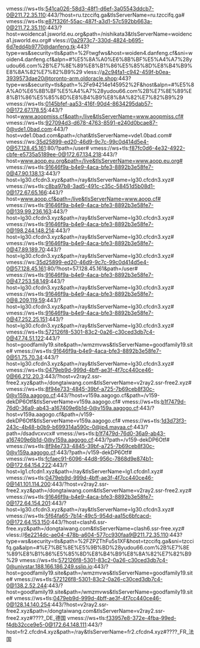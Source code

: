 vmess://ws+tls:541ca026-58d3-48f1-d6ef-3a05543ddcb7-0@211.72.35.110:443/?host=ru.tzccifq.ga&tlsServerName=ru.tzccifq.ga#
vmess://ws+tls:e87f326f-55ac-487f-a3d1-57c592bb663a-0@211.72.35.110:443/?host=woidenca1.jsworld.eu.org&path=/nishikata3&tlsServerName=woidenca1.jsworld.eu.org#
vless://0a2973c7-330d-4824-b695-6d7edd4b9770@danfeng.tk:443?type=ws&security=tls&path=%2Ftwgfws&host=woiden4.danfeng.cf&sni=woiden4.danfeng.cf&alpn=#%E5%8A%A0%E6%8B%BF%E5%A4%A7%28yudou66.com%2B%E7%8E%89%E8%B1%86%E5%85%8D%E8%B4%B9%E8%8A%82%E7%82%B9%29
vless://a2c94fa1-c942-459f-b0ea-3939573dae20@toronto-arm.oldoracle.shop:443?type=ws&security=tls&path=%2Fe94214e145952%2F&host&alpn=#%E5%8A%A0%E6%8B%BF%E5%A4%A7%28yudou66.com%2B%E7%8E%89%E8%B1%86%E5%85%8D%E8%B4%B9%E8%8A%82%E7%82%B9%29
vmess://ws+tls:0145bfef-aa53-416f-90d4-8634295dab57-0@172.67.178.55:443/?host=www.aoopmiss.cf&path=/live&tlsServerName=www.aoopmiss.cf#
vmess://ws+tls:927094d3-d678-4763-8591-e240d0bcae87-0@vde1.0bad.com:443/?host=vde1.0bad.com&path=/chat&tlsServerName=vde1.0bad.com#
vmess://ws:35d25899-ed20-46d9-9c7c-99c0d414d5e4-0@57.128.45.161:80/?path=/user#
vmess://ws+tls:f87fc0d6-4e32-4922-cbfe-e5735a5189ee-0@172.67.134.218:443/?host=www.aoop.eu.org&path=/live&tlsServerName=www.aoop.eu.org#
vmess://ws+tls:91646f9a-b4e9-4aca-bfe3-8892b3e58fe7-0@47.90.138.13:443/?host=lg30.cfcdn3.xyz&path=/ray&tlsServerName=lg30.cfcdn3.xyz#
vmess://ws+tls:c8ba97b8-3ad5-491c-c35c-58451d5b08d1-0@172.67.65.166:443/?host=www.aoop.cf&path=/live&tlsServerName=www.aoop.cf#
vmess://ws+tls:91646f9a-b4e9-4aca-bfe3-8892b3e58fe7-0@139.99.236.163:443/?host=lg30.cfcdn3.xyz&path=/ray&tlsServerName=lg30.cfcdn3.xyz#
vmess://ws+tls:91646f9a-b4e9-4aca-bfe3-8892b3e58fe7-0@198.244.148.214:443/?host=lg30.cfcdn3.xyz&path=/ray&tlsServerName=lg30.cfcdn3.xyz#
vmess://ws+tls:91646f9a-b4e9-4aca-bfe3-8892b3e58fe7-0@47.89.189.70:443/?host=lg30.cfcdn3.xyz&path=/ray&tlsServerName=lg30.cfcdn3.xyz#
vmess://ws:35d25899-ed20-46d9-9c7c-99c0d414d5e4-0@57.128.45.161:80/?host=57.128.45.161&path=/user#
vmess://ws+tls:91646f9a-b4e9-4aca-bfe3-8892b3e58fe7-0@47.253.58.149:443/?host=lg30.cfcdn3.xyz&path=/ray&tlsServerName=lg30.cfcdn3.xyz#
vmess://ws+tls:91646f9a-b4e9-4aca-bfe3-8892b3e58fe7-0@8.209.119.59:443/?host=lg30.cfcdn3.xyz&path=/ray&tlsServerName=lg30.cfcdn3.xyz#
vmess://ws+tls:91646f9a-b4e9-4aca-bfe3-8892b3e58fe7-0@47.252.25.151:443/?host=lg30.cfcdn3.xyz&path=/ray&tlsServerName=lg30.cfcdn3.xyz#
vmess://ws+tls:572126f8-5301-83c2-0a26-c30ced3db7c4-0@47.74.51.122:443/?host=goodfamily19.site&path=/wmzmvws&tlsServerName=goodfamily19.site#
vmess://ws+tls:91646f9a-b4e9-4aca-bfe3-8892b3e58fe7-0@51.75.70.34:443/?host=lg30.cfcdn3.xyz&path=/ray&tlsServerName=lg30.cfcdn3.xyz#
vmess://ws+tls:0479eb9d-999d-4bff-ae3f-4f7cc440ce46-0@66.212.20.3:443/?host=v2ray2.ssr-free2.xyz&path=/dongtaiwang.com&tlsServerName=v2ray2.ssr-free2.xyz#
vmess://ws+tls:8f94e733-4845-39bf-a725-7b69ceb8f30c-0@v159a.aagogo.cf:443/?host=v159a.aagogo.cf&path=/v159-dekDP6Otf&tlsServerName=v159a.aagogo.cf#
vmess://ws+tls:b1f7479d-76d0-36a9-ab43-a167409e6b1d-0@v159a.aagogo.cf:443/?host=v159a.aagogo.cf&path=/v159-dekDP6Otf&tlsServerName=v159a.aagogo.cf#
vmess://ws+tls:1d3d73f3-243c-4b48-b0b9-b699314a590c-0@jp4.mayaa.cf:443/?path=/dsadvcxvcx#
vmess://ws+tls:b1f7479d-76d0-36a9-ab43-a167409e6b1d-0@v159a.aagogo.cf:443/?path=/v159-dekDP6Otf#
vmess://ws+tls:8f94e733-4845-39bf-a725-7b69ceb8f30c-0@v159a.aagogo.cf:443/?path=/v159-dekDP6Otf#
vmess://ws+tls:fcfaec91-6096-44d8-956c-7868d9e874b1-0@172.64.154.222:443/?host=lg1.cfcdn1.xyz&path=/ray&tlsServerName=lg1.cfcdn1.xyz#
vmess://ws+tls:0479eb9d-999d-4bff-ae3f-4f7cc440ce46-0@141.101.114.200:443/?host=v2ray2.ssr-free2.xyz&path=/dongtaiwang.com&tlsServerName=v2ray2.ssr-free2.xyz#
vmess://ws+tls:91646f9a-b4e9-4aca-bfe3-8892b3e58fe7-0@172.64.154.201:443/?host=lg30.cfcdn3.xyz&path=/ray&tlsServerName=lg30.cfcdn3.xyz#
vmess://ws+tls:5f64fa65-7b14-49c5-954d-aa15c6bfcacd-0@172.64.153.150:443/?host=clash6.ssr-free.xyz&path=/dongtaiwang.com&tlsServerName=clash6.ssr-free.xyz#
vless://6e2214dc-ae04-478b-a604-577cc930faa9@211.72.35.110:443?type=ws&security=tls&path=%2FZPZThFu5s1XF&host=tzccifq.ga&sni=tzccifq.ga&alpn=#%E7%BE%8E%E5%9B%BD%28yudou66.com%2B%E7%8E%89%E8%B1%86%E5%85%8D%E8%B4%B9%E8%8A%82%E7%82%B9%29
vmess://ws+tls:572126f8-5301-83c2-0a26-c30ced3db7c4-0@univstar.188.166.186.249.sslip.io:443/?host=goodfamily19.site&path=/wmzmvws&tlsServerName=goodfamily19.site#
vmess://ws+tls:572126f8-5301-83c2-0a26-c30ced3db7c4-0@138.2.52.244:443/?host=goodfamily19.site&path=/wmzmvws&tlsServerName=goodfamily19.site#
vmess://ws+tls:0479eb9d-999d-4bff-ae3f-4f7cc440ce46-0@128.14.140.254:443/?host=v2ray2.ssr-free2.xyz&path=/dongtaiwang.com&tlsServerName=v2ray2.ssr-free2.xyz#????_DE_德国
vmess://ws+tls:f33957e8-372e-4fba-99ed-f4db32cce9e5-0@172.64.148.111:443/?host=fr2.cfcdn4.xyz&path=/ray&tlsServerName=fr2.cfcdn4.xyz#????_FR_法国
